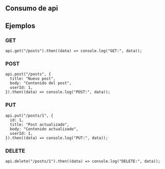 ## Consumo de api
## Ejemplos

### GET
```
api.get("/posts").then((data) => console.log("GET:", data));
```

### POST
```
api.post("/posts", {
  title: "Nuevo post",
  body: "Contenido del post",
  userId: 1,
}).then((data) => console.log("POST:", data));
```
### PUT
```
api.put("/posts/1", {
  id: 1,
  title: "Post actualizado",
  body: "Contenido actualizado",
  userId: 1,
}).then((data) => console.log("PUT:", data));
```
### DELETE
```
api.delete("/posts/1").then((data) => console.log("DELETE:", data));
```
